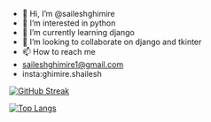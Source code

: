 - 👋 Hi, I’m @saileshghimire
- 👀 I’m interested in python
- 🌱 I’m currently learning django
- 💞️ I’m looking to collaborate on django and tkinter
- 📫 How to reach me 
- saileshghimire1@gmail.com
- insta:ghimire.shailesh

<!---
saileshghimire/saileshghimire is a ✨ special ✨ repository because its `README.md` (this file) appears on your GitHub profile.
You can click the Preview link to take a look at your changes.
--->
[![GitHub Streak](https://streak-stats.demolab.com/?user=saileshghimire&theme=tokyonight)](https://git.io/streak-stats)

[![Top Langs](https://github-readme-stats-git-masterrstaa-rickstaa.vercel.app/api/top-langs/?username=saileshghimire&theme=tokyonight)](https://github.com/saileshghimire/github-readme-stats)



